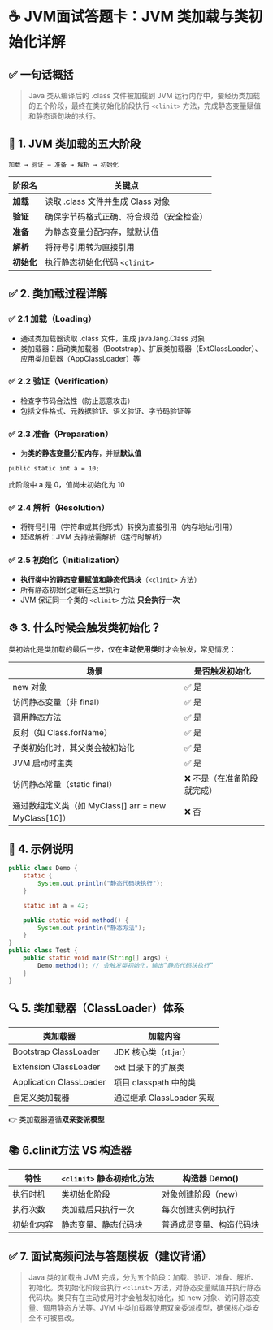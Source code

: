 # ☕ JVM面试答题卡：JVM 类加载与类初始化详解

## ✅ 一句话概括

> Java 类从编译后的 .class 文件被加载到 JVM 运行内存中，要经历类加载的五个阶段，最终在类初始化阶段执行 `<clinit>` 方法，完成静态变量赋值和静态语句块的执行。

## 🧱 1. JVM 类加载的五大阶段

```
加载 → 验证 → 准备 → 解析 → 初始化
```

| **阶段名** | **关键点**                               |
| ---------- | ---------------------------------------- |
| **加载**   | 读取 .class 文件并生成 Class 对象        |
| **验证**   | 确保字节码格式正确、符合规范（安全检查） |
| **准备**   | 为静态变量分配内存，赋默认值             |
| **解析**   | 将符号引用转为直接引用                   |
| **初始化** | 执行静态初始化代码 `<clinit>`            |

## ✅ 2. 类加载过程详解

### ✅ 2.1 加载（Loading）

- 通过类加载器读取 .class 文件，生成 java.lang.Class 对象
- 类加载器：启动类加载器（Bootstrap）、扩展类加载器（ExtClassLoader）、应用类加载器（AppClassLoader）等

### ✅ 2.2 验证（Verification）

- 检查字节码合法性（防止恶意攻击）
- 包括文件格式、元数据验证、语义验证、字节码验证等

### ✅ 2.3 准备（Preparation）

- 为**类的静态变量分配内存**，并赋**默认值**

```
public static int a = 10;
```

此阶段中 a 是 0，值尚未初始化为 10

### ✅ 2.4 解析（Resolution）

- 将符号引用（字符串或其他形式）转换为直接引用（内存地址/引用）
- 延迟解析：JVM 支持按需解析（运行时解析）

### ✅ 2.5 初始化（Initialization）

- **执行类中的静态变量赋值和静态代码块**（`<clinit>` 方法）
- 所有静态初始化逻辑在这里执行
- JVM 保证同一个类的 `<clinit>` 方法 **只会执行一次**

## ⚙️ 3. 什么时候会触发类初始化？

类初始化是类加载的最后一步，仅在**主动使用类**时才会触发，常见情况：

| **场景**                                             | **是否触发初始化**         |
| ---------------------------------------------------- | -------------------------- |
| new 对象                                             | ✅ 是                       |
| 访问静态变量（非 final）                             | ✅ 是                       |
| 调用静态方法                                         | ✅ 是                       |
| 反射（如 Class.forName）                             | ✅ 是                       |
| 子类初始化时，其父类会被初始化                       | ✅ 是                       |
| JVM 启动时主类                                       | ✅ 是                       |
| 访问静态常量（static final）                         | ❌ 不是（在准备阶段就完成） |
| 通过数组定义类（如 MyClass[] arr = new MyClass[10]） | ❌ 否                       |

## 🧪 4. 示例说明

```java
public class Demo {
    static {
        System.out.println("静态代码块执行");
    }

    static int a = 42;

    public static void method() {
        System.out.println("静态方法");
    }
}
public class Test {
    public static void main(String[] args) {
        Demo.method(); // 会触发类初始化，输出“静态代码块执行”
    }
}
```

## 🔍 5. 类加载器（ClassLoader）体系

| **类加载器**            | **加载内容**              |
| ----------------------- | ------------------------- |
| Bootstrap ClassLoader   | JDK 核心类（rt.jar）      |
| Extension ClassLoader   | ext 目录下的扩展类        |
| Application ClassLoader | 项目 classpath 中的类     |
| 自定义类加载器          | 通过继承 ClassLoader 实现 |

👉 类加载器遵循**双亲委派模型**

## 📚 6.clinit方法 VS 构造器

| **特性**   | `<clinit>` **静态初始化方法** | **构造器** Demo()        |
| ---------- | ----------------------------- | ------------------------ |
| 执行时机   | 类初始化阶段                  | 对象创建阶段（new）      |
| 执行次数   | 类加载后只执行一次            | 每次创建实例时执行       |
| 初始化内容 | 静态变量、静态代码块          | 普通成员变量、构造代码块 |

## ✅ 7. 面试高频问法与答题模板（建议背诵）

> Java 类的加载由 JVM 完成，分为五个阶段：加载、验证、准备、解析、初始化。类初始化阶段会执行 `<clinit>` 方法，对静态变量赋值并执行静态代码块。类只有在主动使用时才会触发初始化，如 new 对象、访问静态变量、调用静态方法等。JVM 中类加载器使用双亲委派模型，确保核心类安全不可被篡改。